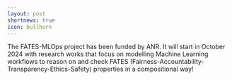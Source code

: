 ```yaml
---
layout: post
shortnews: true
icon: bullhorn
---
```


The FATES-MLOps project has been funded by ANR. It will start in October 2024 with research works that focus on modelling Machine Learning workflows to reason on and check FATES (Fairness-Accountability-Transparency-Ethics-Safety) properties in a compositional way!
